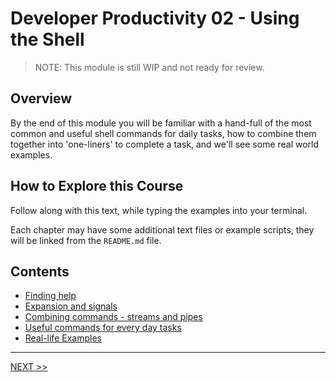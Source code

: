 # Developer Productivity 02 - Using the Shell

> NOTE: This module is still WIP and not ready for review.

## Overview

By the end of this module you will be familiar with a hand-full of the most common and useful shell commands for daily tasks, how to combine them together into 'one-liners' to complete a task, and we'll see some real world examples.

## How to Explore this Course

Follow along with this text, while typing the examples into your terminal.

Each chapter may have some additional text files or example scripts, they will be linked from the `README.md` file.

## Contents

- [Finding help](./01_help-hisory/README.md)
- [Expansion and signals](./02_expansion-signals/README.md)
- [Combining commands - streams and pipes](./03_streams-and-pipes/README.md)
- [Useful commands for every day tasks](./04_commands/README.md)
- [Real-life Examples](./05_one-liners/README.md)

---

[NEXT >>](./01_help-hisory/README.md)
